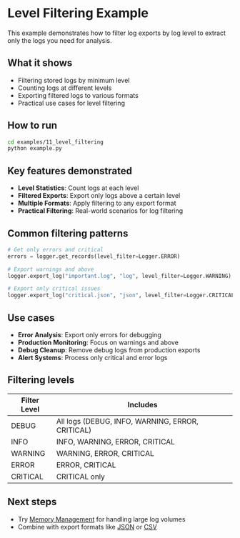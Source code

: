 # Level Filtering Example

This example demonstrates how to filter log exports by log level to extract only the logs you need for analysis.

## What it shows

- Filtering stored logs by minimum level
- Counting logs at different levels
- Exporting filtered logs to various formats
- Practical use cases for level filtering

## How to run

```bash
cd examples/11_level_filtering
python example.py
```

## Key features demonstrated

- **Level Statistics**: Count logs at each level
- **Filtered Exports**: Export only logs above a certain level
- **Multiple Formats**: Apply filtering to any export format
- **Practical Filtering**: Real-world scenarios for log filtering

## Common filtering patterns

```python
# Get only errors and critical
errors = logger.get_records(level_filter=Logger.ERROR)

# Export warnings and above
logger.export_log("important.log", "log", level_filter=Logger.WARNING)

# Export only critical issues
logger.export_log("critical.json", "json", level_filter=Logger.CRITICAL)
```

## Use cases

- **Error Analysis**: Export only errors for debugging
- **Production Monitoring**: Focus on warnings and above
- **Debug Cleanup**: Remove debug logs from production exports
- **Alert Systems**: Process only critical and error logs

## Filtering levels

| Filter Level | Includes |
|-------------|----------|
| DEBUG | All logs (DEBUG, INFO, WARNING, ERROR, CRITICAL) |
| INFO | INFO, WARNING, ERROR, CRITICAL |
| WARNING | WARNING, ERROR, CRITICAL |
| ERROR | ERROR, CRITICAL |
| CRITICAL | CRITICAL only |

## Next steps

- Try [Memory Management](../12_memory_management/) for handling large log volumes
- Combine with export formats like [JSON](../09_export_json/) or [CSV](../07_export_csv/) 